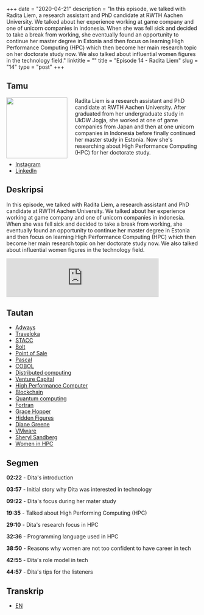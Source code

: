+++
date = "2020-04-21"
description = "In this episode, we talked with Radita Liem, a research assistant and PhD candidate at RWTH Aachen University. We talked about her experience working at game company and one of unicorn companies in indonesia. When she was fell sick and decided to take a break from working, she eventually found an opportunity to continue her master degree in Estonia and then focus on learning High Performance Computing (HPC) which then become her main research topic on her doctorate study now. We also talked about influential women figures in the technology field."
linktitle = ""
title = "Episode 14 - Radita Liem"
slug = "14"
type = "post"
+++

## Tamu
<img style="float: left; width: 160px; margin-right: 20px;" src="/img/ep14.jpg">

Radita Liem is a research assistant and PhD candidate at RWTH Aachen University. After graduated from her undergraduate study in UkDW Jogja, she worked at one of game companies from Japan and then at one unicorn  companies in Indonesia before finally continued her master study in Estonia. Now she's researching about High Performance Computing (HPC) for her doctorate study.

- [Instagram](https://www.instagram.com/raditaliem/)
- [LinkedIn](https://www.linkedin.com/in/raditaliem/)

## Deskripsi 
In this episode, we talked with Radita Liem, a research assistant and PhD candidate at RWTH Aachen University. We talked about her experience working at game company and one of unicorn companies in indonesia. When she was fell sick and decided to take a break from working, she eventually found an opportunity to continue her master degree in Estonia and then focus on learning High Performance Computing (HPC) which then become her main research topic on her doctorate study now. We also talked about influential women figures in the technology field.

<iframe src="https://anchor.fm/kartini-teknologi/embed/episodes/Episode-14---Ngobrolin-Komputasi-Kinerja-Tinggi-HPC-bersama-Radita-Liem-ed11du" height="102px" width="400px" frameborder="0" scrolling="no"></iframe>

## Tautan
- [Adways](https://id.linkedin.com/company/adways)
- [Traveloka](https://www.traveloka.com/)
- [STACC](https://www.stacc.ee/)
- [Bolt](https://bolt.eu/en/)
- [Point of Sale](https://en.wikipedia.org/wiki/Point_of_sale)
- [Pascal](https://en.wikipedia.org/wiki/Pascal_(programming_language))
- [COBOL](https://en.wikipedia.org/wiki/COBOL)
- [Distributed computing](https://en.wikipedia.org/wiki/Distributed_computing)
- [Venture Capital](https://en.wikipedia.org/wiki/Venture_capital)
- [High Performance Computer](https://en.wikipedia.org/wiki/Supercomputer)
- [Blockchain](https://en.wikipedia.org/wiki/Blockchain)
- [Quantum computing](https://en.wikipedia.org/wiki/Quantum_computing)
- [Fortran](https://en.wikipedia.org/wiki/Fortran)
- [Grace Hopper](https://en.wikipedia.org/wiki/Grace_Hopper)
- [Hidden Figures](https://en.wikipedia.org/wiki/Hidden_Figures)
- [Diane Greene](https://en.wikipedia.org/wiki/Diane_Greene)
- [VMware](https://en.wikipedia.org/wiki/VMware)
- [Sheryl Sandberg](https://en.wikipedia.org/wiki/Sheryl_Sandberg)
- [Women in HPC](https://womeninhpc.org/)

## Segmen
**02:22** - Dita's introduction

**03:57** - Initial story why Dita was interested in technology

**09:22** - Dita's focus during her mater study

**19:35** - Talked about High Performing Computing (HPC)

**29:10** - Dita's research focus in HPC

**32:36** - Programming language used in HPC

**38:50** - Reasons why women are not too confident to have career in tech

**42:55** - Dita's role model in tech

**44:57** - Dita's tips for the listeners

## Transkrip
- [EN](transcript)
